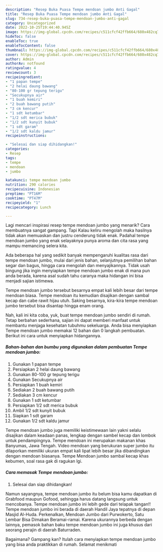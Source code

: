 ```yaml
---
description: "Resep Buka Puasa Tempe mendoan jumbo Anti Gagal"
title: "Resep Buka Puasa Tempe mendoan jumbo Anti Gagal"
slug: 734-resep-buka-puasa-tempe-mendoan-jumbo-anti-gagal
category: Uncategorized
date: 2022-10-25T19:44:40.945Z
image: https://img-global.cpcdn.com/recipes/c511cfcf42ffb664/680x482cq70/tempe-mendoan-jumbo-foto-resep-utama.jpg
hideToc: false
enableToc: true
enableTocContent: false
thumbnail: https://img-global.cpcdn.com/recipes/c511cfcf42ffb664/680x482cq70/tempe-mendoan-jumbo-foto-resep-utama.jpg
cover: https://img-global.cpcdn.com/recipes/c511cfcf42ffb664/680x482cq70/tempe-mendoan-jumbo-foto-resep-utama.jpg
author: Admin
authorAv: notfound
ratingvalue: 4
reviewcount: 3
recipeingredient:
- "1 papan tempe"
- "2 helai daung bawang"
- "80-100 gr tepung terigu"
- "Secukupnya air"
- "1 buah kemiri"
- "2 buah bawang putih"
- "3 cm kencur"
- "1 sdt ketumbar"
- "1/2 sdt merica bubuk"
- "1/2 sdt kunyit bubuk"
- "1 sdt garam"
- "1/2 sdt kaldu jamur"
recipeinstructions:

- "Selesai dan siap dihidangkan!"
categories:
- Resep
tags:
- tempe
- mendoan
- jumbo

katakunci: tempe mendoan jumbo 
nutrition: 290 calories
recipecuisine: Indonesian
preptime: "PT16M"
cooktime: "PT47M"
recipeyield: "1"
recipecategory: Lunch

---
```



Lagi mencari inspirasi resep tempe mendoan jumbo yang menarik? Cara membuatnya sangat gampang. Tapi Kalau keliru mengolah maka hasilnya tidak akan memuaskan dan justru cenderung tidak enak. Padahal tempe mendoan jumbo yang enak selayaknya punya aroma dan cita rasa yang mampu memancing selera kita.


Ada beberapa hal yang sedikit banyak mempengaruhi kualitas rasa dari tempe mendoan jumbo, mulai dari jenis bahan, selanjutnya pemilihan bahan segar dan bagus, hingga cara mengolah dan menyajikannya. Tidak usah bingung jika ingin menyiapkan tempe mendoan jumbo enak di mana pun anda berada, karena asal sudah tahu caranya maka hidangan ini bisa menjadi sajian istimewa.

Tempe mendoan jumbo tersebut besarnya empat kali lebih besar dari tempe mendoan biasa. Tempe mendoan itu kemudian disajikan dengan sambal kecap dan cabe rawit hijau utuh. Saking besarnya, kira-kira tempe mendoan jumbo tersebut bisa disantap hingga enam orang.


Nah, kali ini kita coba, yuk, buat tempe mendoan jumbo sendiri di rumah. Tetap berbahan sederhana, sajian ini dapat memberi manfaat untuk membantu menjaga kesehatan tubuhmu sekeluarga. Anda bisa menyiapkan Tempe mendoan jumbo memakai 12 bahan dan 0 langkah pembuatan. Berikut ini cara untuk menyiapkan hidangannya.

<!--inarticleads1-->

##### Bahan-bahan dan bumbu yang digunakan dalam pembuatan Tempe mendoan jumbo:

1. Gunakan 1 papan tempe
1. Persiapkan 2 helai daung bawang
1. Gunakan 80-100 gr tepung terigu
1. Gunakan Secukupnya air
1. Persiapkan 1 buah kemiri
1. Sediakan 2 buah bawang putih
1. Sediakan 3 cm kencur
1. Gunakan 1 sdt ketumbar
1. Persiapkan 1/2 sdt merica bubuk
1. Ambil 1/2 sdt kunyit bubuk
1. Siapkan 1 sdt garam
1. Gunakan 1/2 sdt kaldu jamur


Tempe mendoan jumbo juga memiliki keistimewaan lain yakni selalu disajikan dalam keadaan panas, lengkap dengan sambel kecap dan lombok untuk pendampingnya. Tempe mendoan ini merupakan makanan khas Banyumas, Jawa Tengah. Video mendoan yang berukuran super jumbo itu dilaporkan memiliki ukuran empat kali lipat lebih besar jika dibandingkan dengan mendoan biasanya. Tempe Mendoan jumbo sambal kecap khas kebumen, soal rasa gak di ragukan lgi. 

<!--inarticleads2-->

##### Cara memasak Tempe mendoan jumbo:


1. Selesai dan siap dihidangkan!

Namun sayangnya, tempe mendoan jumbo itu belum bisa kamu dapatkan di Grabfood maupun Gofood, sehingga harus datang langsung untuk mencobanya. Tempe mendoan jumbo ini lebih gede dari telapak tangan!! Tempe mendoan jumbo ini berada di daerah Handil Jaya tepatnya di depan Masjid Al-Huda. Perkenalkan, Mendoan Jumbo dari Purwokerto, Satu Lembar Bisa Dimakan Beramai-ramai. Karena ukurannya berbeda dengan lainnya, pemasok bahan baku tempe mendoan jumbo ini juga khusus dari seorang perajin di daerah Baturraden. 

Bagaimana? Gampang kan? Itulah cara menyiapkan tempe mendoan jumbo yang bisa anda praktikkan di rumah. Selamat menikmati
